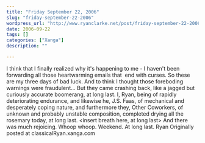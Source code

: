 ```yaml
---
title: "Friday September 22, 2006"
slug: "friday-september-22-2006"
wordpress_url: "http://www.ryanclarke.net/post/friday-september-22-2006/"
date: 2006-09-22
tags: []
categories: ["Xanga"]
description: ""

---
```


I think that I finally realized why it's happening to me - I haven't been forwarding all those heartwarming emails that  end with curses. So these are my three days of bad luck. And to think I thought those foreboding warnings
were fraudulent... But they came crashing back, like a jagged but curiously accurate boomerang, at long last.
I, Ryan, being of rapidly deteriorating endurance, and likewise he, J.S. Faas, of mechanical and desperately coping nature, and furthermore they, Other Coworkers, of unknown and probably unstable composition, completed drying all the rosemary today, at long last. \<insert breath here, at long last\> And there was much rejoicing. Whoop whoop.
Weekend. At long last.
Ryan
Originally posted at classicalRyan.xanga.com
